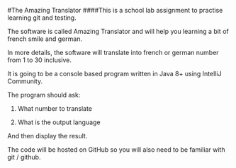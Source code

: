 #The Amazing Translator
####This is a school lab assignment to practise learning git and testing.

The software is called Amazing Translator and will help you learning a bit of french smile and german.

In more details, the software will translate into french or german number from 1 to 30 inclusive.

It is going to be a console based program written in Java 8+ using IntelliJ Community.

The program should ask:

1) What number to translate

2) What is the output language

And then display the result.

The code will be hosted on GitHub so you will also need to be familiar with git / github.